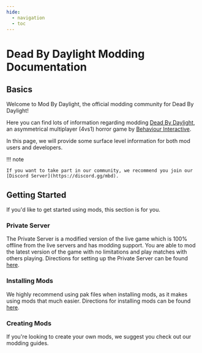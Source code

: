 ```yaml
---
hide:
  - navigation
  - toc
---
```


# Dead By Daylight Modding Documentation

## Basics

Welcome to Mod By Daylight, the official modding community for Dead By Daylight!

Here you can find lots of information regarding modding [Dead By Daylight](https://deadbydaylight.com/), an asymmetrical multiplayer (4vs1) horror game by [Behaviour Interactive](https://www.bhvr.com/).

In this page, we will provide some surface level information for both mod users and developers.

!!! note

    If you want to take part in our community, we recommend you join our [Discord Server](https://discord.gg/mbd).

## Getting Started

If you'd like to get started using mods, this section is for you.

### Private Server

The Private Server is a modified version of the live game which is 100% offline from the live servers and has modding support. You are able to mod the latest version of the game with no limitations and play matches with others playing. Directions for setting up the Private Server can be found [here](PrivateServer/index.md).

### Installing Mods

We highly recommend using pak files when installing mods, as it makes using mods that much easier. Directions for installing mods can be found [here](PrivateServer/ModInstallation.md).

### Creating Mods

If you're looking to create your own mods, we suggest you check out our modding guides.